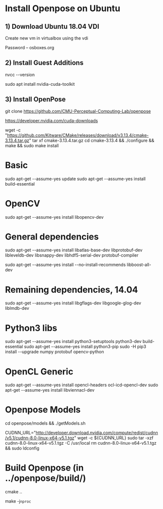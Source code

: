 # Install Openpose on Ubuntu

## 1) Download Ubuntu 18.04 VDI

Create new vm in virtualbox using the vdi

Password – osboxes.org

## 2) Install Guest Additions

nvcc --version

sudo apt install nvidia-cuda-toolkit

## 3) Install OpenPose

git clone https://github.com/CMU-Perceptual-Computing-Lab/openpose

https://developer.nvidia.com/cuda-downloads

wget -c "https://github.com/Kitware/CMake/releases/download/v3.13.4/cmake-3.13.4.tar.gz"
tar xf cmake-3.13.4.tar.gz
cd cmake-3.13.4 && ./configure && make && sudo make install

# Basic
sudo apt-get --assume-yes update
sudo apt-get --assume-yes install build-essential
# OpenCV
sudo apt-get --assume-yes install libopencv-dev
# General dependencies
sudo apt-get --assume-yes install libatlas-base-dev libprotobuf-dev libleveldb-dev libsnappy-dev libhdf5-serial-dev protobuf-compiler

sudo apt-get --assume-yes install --no-install-recommends libboost-all-dev
# Remaining dependencies, 14.04
sudo apt-get --assume-yes install libgflags-dev libgoogle-glog-dev liblmdb-dev
# Python3 libs
sudo apt-get --assume-yes install python3-setuptools python3-dev build-essential
sudo apt-get --assume-yes install python3-pip
sudo -H pip3 install --upgrade numpy protobuf opencv-python
# OpenCL Generic
sudo apt-get --assume-yes install opencl-headers ocl-icd-opencl-dev
sudo apt-get --assume-yes install libviennacl-dev   

# Openpose Models
cd openpose/models && ./getModels.sh

CUDNN_URL="http://developer.download.nvidia.com/compute/redist/cudnn/v5.1/cudnn-8.0-linux-x64-v5.1.tgz"
wget -c ${CUDNN_URL}
sudo tar -xzf cudnn-8.0-linux-x64-v5.1.tgz -C /usr/local
rm cudnn-8.0-linux-x64-v5.1.tgz && sudo ldconfig

# Build Openpose (in ../openpose/build/)
 
cmake .. 

make -j`nproc`
